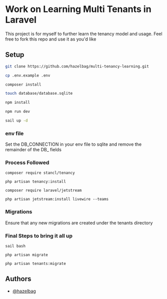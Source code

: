 # Work on Learning Multi Tenants in Laravel

This project is for myself to further learn the tenancy model and usage. Feel free to fork this repo and use it as you'd like
## Setup

``` bash
git clone https://github.com/hazelbag/multi-tenancy-learning.git

cp .env.example .env

composer install

touch database/database.sqlite

npm install

npm run dev

sail up -d
```

### env file

Set the DB_CONNECTION in your env file to sqlite and remove the remainder of the DB_ fields

### Process Followed

```text
composer require stancl/tenancy

php artisan tenancy:install

composer require laravel/jetstream

php artisan jetstream:install livewire --teams
```

### Migrations

Ensure that any new migrations are created under the tenants directory

### Final Steps to bring it all up

```text
sail bash

php artisan migrate

php artisan tenants:migrate
```

## Authors

- [@hazelbag](https://www.github.com/hazelbag)
